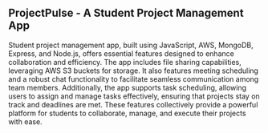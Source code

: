 ## ProjectPulse - A Student Project Management App

Student project management app, built using JavaScript, AWS, MongoDB, Express, and Node.js, offers essential features designed to enhance collaboration and efficiency. The app includes file sharing capabilities, leveraging AWS S3 buckets for storage. It also features meeting scheduling and a robust chat functionality to facilitate seamless communication among team members. Additionally, the app supports task scheduling, allowing users to assign and manage tasks effectively, ensuring that projects stay on track and deadlines are met. These features collectively provide a powerful platform for students to collaborate, manage, and execute their projects with ease.
